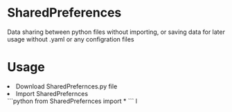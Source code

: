 # SharedPreferences
 Data sharing between python files without importing, or saving data for later usage without .yaml or any configration files
# Usage
<li>Download SharedPrefernces.py file</li>
<li>Import SharedPrefernces</li>
```python
from SharedPrefernces import *
```
l